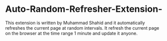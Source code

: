# Auto-Random-Refresher-Extension-
This extension is written by Muhammad Shahid and it automatically refreshes the current page at random intervals. It refresh the current page on the browser at the time range 1 minute and update it anyone.
